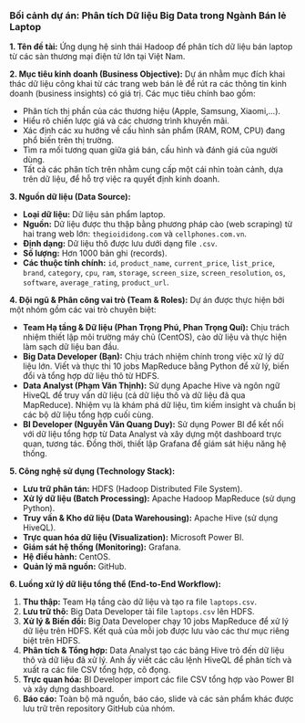 ### **Bối cảnh dự án: Phân tích Dữ liệu Big Data trong Ngành Bán lẻ Laptop**

**1. Tên đề tài:** Ứng dụng hệ sinh thái Hadoop để phân tích dữ liệu bán laptop từ các sàn thương mại điện tử lớn tại Việt Nam.

**2. Mục tiêu kinh doanh (Business Objective):**
Dự án nhằm mục đích khai thác dữ liệu công khai từ các trang web bán lẻ để rút ra các thông tin kinh doanh (business insights) có giá trị. Các mục tiêu chính bao gồm:
*   Phân tích thị phần của các thương hiệu (Apple, Samsung, Xiaomi,...).
*   Hiểu rõ chiến lược giá và các chương trình khuyến mãi.
*   Xác định các xu hướng về cấu hình sản phẩm (RAM, ROM, CPU) đang phổ biến trên thị trường.
*   Tìm ra mối tương quan giữa giá bán, cấu hình và đánh giá của người dùng.
*   Tất cả các phân tích trên nhằm cung cấp một cái nhìn toàn cảnh, dựa trên dữ liệu, để hỗ trợ việc ra quyết định kinh doanh.

**3. Nguồn dữ liệu (Data Source):**
*   **Loại dữ liệu:** Dữ liệu sản phẩm laptop.
*   **Nguồn:** Dữ liệu được thu thập bằng phương pháp cào (web scraping) từ hai trang web lớn: `thegioididong.com` và `cellphones.com.vn`.
*   **Định dạng:** Dữ liệu thô được lưu dưới dạng file `.csv`.
*   **Số lượng:** Hơn 1000 bản ghi (records).
*   **Các thuộc tính chính:** `id`, `product_name`, `current_price`, `list_price`, `brand`, `category`, `cpu`, `ram`, `storage`, `screen_size`, `screen_resolution`, `os`, `software`, `average_rating`, `product_url`.

**4. Đội ngũ & Phân công vai trò (Team & Roles):**
Dự án được thực hiện bởi một nhóm gồm các vai trò chuyên biệt:
*   **Team Hạ tầng & Dữ liệu (Phan Trọng Phú, Phan Trọng Quí):** Chịu trách nhiệm thiết lập môi trường máy chủ (CentOS), cào dữ liệu và thực hiện làm sạch dữ liệu ban đầu.
*   **Big Data Developer (Bạn):** Chịu trách nhiệm chính trong việc xử lý dữ liệu lớn. Viết và thực thi 10 jobs MapReduce bằng Python để xử lý, biến đổi và tổng hợp dữ liệu thô từ HDFS.
*   **Data Analyst (Phạm Văn Thịnh):** Sử dụng Apache Hive và ngôn ngữ HiveQL để truy vấn dữ liệu (cả dữ liệu thô và dữ liệu đã qua MapReduce). Nhiệm vụ là khám phá dữ liệu, tìm kiếm insight và chuẩn bị các bộ dữ liệu tổng hợp cuối cùng.
*   **BI Developer (Nguyễn Văn Quang Duy):** Sử dụng Power BI để kết nối với dữ liệu tổng hợp từ Data Analyst và xây dựng một dashboard trực quan, tương tác. Đồng thời, thiết lập Grafana để giám sát hiệu năng hệ thống.

**5. Công nghệ sử dụng (Technology Stack):**
*   **Lưu trữ phân tán:** HDFS (Hadoop Distributed File System).
*   **Xử lý dữ liệu (Batch Processing):** Apache Hadoop MapReduce (sử dụng Python).
*   **Truy vấn & Kho dữ liệu (Data Warehousing):** Apache Hive (sử dụng HiveQL).
*   **Trực quan hóa dữ liệu (Visualization):** Microsoft Power BI.
*   **Giám sát hệ thống (Monitoring):** Grafana.
*   **Hệ điều hành:** CentOS.
*   **Quản lý mã nguồn:** GitHub.

**6. Luồng xử lý dữ liệu tổng thể (End-to-End Workflow):**
1.  **Thu thập:** Team Hạ tầng cào dữ liệu và tạo ra file `laptops.csv`.
2.  **Lưu trữ thô:** Big Data Developer tải file `laptops.csv` lên HDFS.
3.  **Xử lý & Biến đổi:** Big Data Developer chạy 10 jobs MapReduce để xử lý dữ liệu trên HDFS. Kết quả của mỗi job được lưu vào các thư mục riêng biệt trên HDFS.
4.  **Phân tích & Tổng hợp:** Data Analyst tạo các bảng Hive trỏ đến dữ liệu thô và dữ liệu đã xử lý. Anh ấy viết các câu lệnh HiveQL để phân tích và xuất ra các file CSV tổng hợp, cô đọng.
5.  **Trực quan hóa:** BI Developer import các file CSV tổng hợp vào Power BI và xây dựng dashboard.
6.  **Báo cáo:** Toàn bộ mã nguồn, báo cáo, slide và các sản phẩm khác được lưu trữ trên repository GitHub của nhóm.